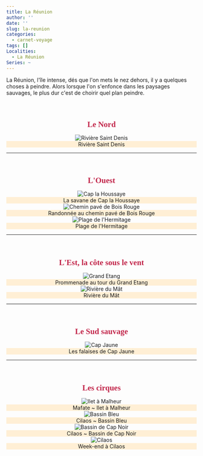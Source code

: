 ```yaml
---
title: La Réunion
author: ''
date: ''
slug: la-reunion
categories:
  - carnet-voyage
tags: []
Localities: 
  - La Réunion
Series: ~
---
```


La Réunion, l'île intense, dés que l'on mets le nez dehors, il y a quelques choses à peindre. Alors lorsque l'on s'enfonce dans les paysages sauvages, le plus dur c'est de choirir quel plan peindre.  
<br>
<br>
<center>
<h1 style="color:#C2274B; font-family: Georgia;font-size: 150%">Le Nord</h1>
<div class="container-fluid p-6 mx-auto grid grid-cols-1 md:grid-cols-2 lg:grid-cols-2 gap-8">
  <div class='row justify-content-center'>
    <div class="carnet_card">
      <div class="featured_img">
        <img src="RiviereSaintDenis.jpg" alt="Rivière Saint Denis"/></div>
      <div class="featured_txt" style="background-color: papayawhip">Rivière Saint Denis</div>
    </div>
 </div>
</div>
<hr>
<br>

<h1 style="color:#C2274B; font-family: Georgia;font-size: 150%">L'Ouest</h1>
<div class="container-fluid p-6 mx-auto grid grid-cols-1 md:grid-cols-2 lg:grid-cols-2 gap-8">
  <div class='row justify-content-center'>
    <div class="carnet_2p_card">
      <div class="featured_img">
        <img src="DoublePage_CapLaHoussaye.jpg" alt="Cap la Houssaye"/></div>
      <div class="featured_txt" style="background-color: papayawhip">La savane de Cap la Houssaye</div>
    </div>
      <div class='row justify-content-center'>
    <div class="carnet_card">
      <div class="featured_img">
        <img src="CheminPaveBoisRouge.jpg" alt="Chemin pavé de Bois Rouge"/></div>
      <div class="featured_txt" style="background-color: papayawhip">Randonnée au chemin pavé de Bois Rouge</div>
    </div>
     <div class="carnet_card">
      <div class="featured_img">
        <img src="PlageHermitage.jpg" alt="Plage de l'Hermitage"/></div>
      <div class="featured_txt" style="background-color: papayawhip">Plage de l'Hermitage</div>
    </div>
</div>
</div>
<hr>
<br>

<h1 style="color:#C2274B; font-family: Georgia;font-size: 150%">L'Est, la côte sous le vent</h1>
<div class="container-fluid p-6 mx-auto grid grid-cols-1 md:grid-cols-2 lg:grid-cols-2 gap-8">
  <div class='row justify-content-center'>
    <div class="carnet_2p_card">
      <div class="featured_img">
        <img src="DoublePage_GrandEtang.jpg" alt="Grand Etang"/></div>
      <div class="featured_txt" style="background-color: papayawhip">Prommenade au tour du Grand Etang</div>
    </div>
   </div>
   <div class="carnet_card">
      <div class="featured_img">
        <img src="RiviereDuMat.jpg" alt="Rivière du Mât"/></div>
      <div class="featured_txt" style="background-color: papayawhip">Rivière du Mât</div>
    </div>
</div>
</div>
<hr>
<br>

<h1 style="color:#C2274B; font-family: Georgia;font-size: 150%">Le Sud sauvage</h1>
<div class="container-fluid p-6 mx-auto grid grid-cols-1 md:grid-cols-2 lg:grid-cols-2 gap-8">
  <div class='row justify-content-center'>
    <div class="carnet_2p_card">
      <div class="featured_img">
        <img src="DoublePage_CapJaune.jpg" alt="Cap Jaune"/></div>
      <div class="featured_txt" style="background-color: papayawhip">Les falaises de Cap Jaune</div>
    </div>
  </div>
</div>
</div>
<hr>
<br>
<h1 style="color:#C2274B; font-family: Georgia;font-size: 150%">Les cirques</h1>
<div class="container-fluid p-6 mx-auto grid grid-cols-1 md:grid-cols-2 lg:grid-cols-2 gap-8">
  <div class='row justify-content-center'>
    <div class="carnet_2p_card">
      <div class="featured_img">
        <img src="DoublePage_IletMalheur.jpg" alt="Ilet à Malheur"/></div>
      <div class="featured_txt" style="background-color: papayawhip">Mafate ~ Ilet à Malheur</div>
    </div>
    <div class="carnet_2p_card">
      <div class="featured_img">
        <img src="DoublePage_CilaosBassinBleu.jpg" alt="Bassin Bleu"/></div>
      <div class="featured_txt" style="background-color: papayawhip">Cilaos ~ Bassin Bleu</div>
    </div>
    <div class="carnet_card">
      <div class="featured_img">
        <img src="Cilaos_CapNoir.jpg" alt="Bassin de Cap Noir"/></div>
      <div class="featured_txt" style="background-color: papayawhip">Cilaos ~ Bassin de Cap Noir</div>
    </div>
    <div class="carnet_2p_card">
      <div class="featured_img">
        <img src="DoublePage_Cilaos.jpg" alt="Cilaos"/></div>
      <div class="featured_txt" style="background-color: papayawhip">Week-end à Cilaos</div>
    </div>
</div>
</div>
